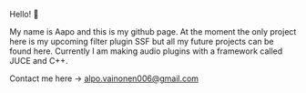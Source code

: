 Hello! 👋

My name is Aapo and this is my github page. At the moment the only project here is my upcoming filter plugin SSF but all my future projects can be found here. 
Currently I am making audio plugins with a framework called JUCE and C++. 

Contact me here -> alpo.vainonen006@gmail.com
